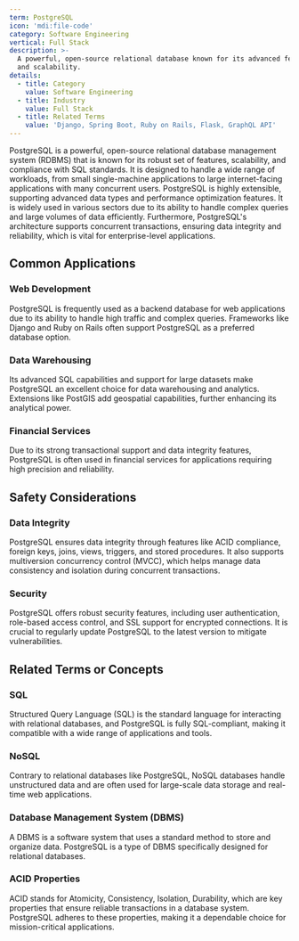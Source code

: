```yaml
---
term: PostgreSQL
icon: 'mdi:file-code'
category: Software Engineering
vertical: Full Stack
description: >-
  A powerful, open-source relational database known for its advanced features
  and scalability.
details:
  - title: Category
    value: Software Engineering
  - title: Industry
    value: Full Stack
  - title: Related Terms
    value: 'Django, Spring Boot, Ruby on Rails, Flask, GraphQL API'
---
```

PostgreSQL is a powerful, open-source relational database management system (RDBMS) that is known for its robust set of features, scalability, and compliance with SQL standards. It is designed to handle a wide range of workloads, from small single-machine applications to large internet-facing applications with many concurrent users. PostgreSQL is highly extensible, supporting advanced data types and performance optimization features. It is widely used in various sectors due to its ability to handle complex queries and large volumes of data efficiently. Furthermore, PostgreSQL's architecture supports concurrent transactions, ensuring data integrity and reliability, which is vital for enterprise-level applications.

## Common Applications

### Web Development
PostgreSQL is frequently used as a backend database for web applications due to its ability to handle high traffic and complex queries. Frameworks like Django and Ruby on Rails often support PostgreSQL as a preferred database option.

### Data Warehousing
Its advanced SQL capabilities and support for large datasets make PostgreSQL an excellent choice for data warehousing and analytics. Extensions like PostGIS add geospatial capabilities, further enhancing its analytical power.

### Financial Services
Due to its strong transactional support and data integrity features, PostgreSQL is often used in financial services for applications requiring high precision and reliability.

## Safety Considerations

### Data Integrity
PostgreSQL ensures data integrity through features like ACID compliance, foreign keys, joins, views, triggers, and stored procedures. It also supports multiversion concurrency control (MVCC), which helps manage data consistency and isolation during concurrent transactions.

### Security
PostgreSQL offers robust security features, including user authentication, role-based access control, and SSL support for encrypted connections. It is crucial to regularly update PostgreSQL to the latest version to mitigate vulnerabilities.

## Related Terms or Concepts

### SQL
Structured Query Language (SQL) is the standard language for interacting with relational databases, and PostgreSQL is fully SQL-compliant, making it compatible with a wide range of applications and tools.

### NoSQL
Contrary to relational databases like PostgreSQL, NoSQL databases handle unstructured data and are often used for large-scale data storage and real-time web applications.

### Database Management System (DBMS)
A DBMS is a software system that uses a standard method to store and organize data. PostgreSQL is a type of DBMS specifically designed for relational databases.

### ACID Properties
ACID stands for Atomicity, Consistency, Isolation, Durability, which are key properties that ensure reliable transactions in a database system. PostgreSQL adheres to these properties, making it a dependable choice for mission-critical applications.
